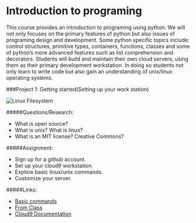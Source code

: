 Introduction to programing
====
This course provides an introduction to programing using python. We will not only focuses on the primary features of python but also issues of programing design and development.  Some python specific topics include: control structures, primitive types, containers, functions, classes and some of python’s more advanced features such as list comprehension and decorators.  Students will build and maintain their own cloud servers, using them as their primary development workstation.  In doing so students not only learn to write code but also gain an understanding of  unix/linux operating systems. 

###Project 1: Getting started(Setting up your work station)

![Linux Filesystem](https://github.com/mrmittag/Introduction-to-Programing/blob/master/Images/linux.jpg)

#####Questions/Research:
* What is open source?
* What is unix? What is linux?
* What is an MIT license? Creative Commons?

#####Assignment:
* Sign up for a github account.
* Set up your cloud9 workstation.
* Explore basic linux/unix commands.
* Customize your server.

#####Links:
* [Basic commands](http://www.tecmint.com/useful-linux-commands-for-newbies/)
* [From Class](https://github.com/mrmittag/Introduction-to-Programing/tree/master/Tutorials/linux_unix_comands)
* [Cloud9 Documentation](https://docs.c9.io/docs)







